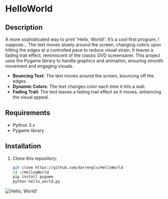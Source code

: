 # HelloWorld
## Description
A more sophisticated way to print 'Hello, World!'. It’s a cool first program, I suppose... The text moves slowly around the screen, changing colors upon hitting the edges at a controlled pace to reduce visual strain. It leaves a fading trail effect, reminiscent of the classic DVD screensaver. This project uses the Pygame library to handle graphics and animation, ensuring smooth movement and engaging visuals.

- **Bouncing Text**: The text moves around the screen, bouncing off the edges.
- **Dynamic Colors**: The text changes color each time it hits a wall.
- **Fading Trail**: The text leaves a fading trail effect as it moves, enhancing the visual appeal.

## Requirements
- Python 3.x
- Pygame library

## Installation
1. Clone this repository:
   ```bash
   git clone https://github.com/darrengls/HelloWorld
   cd ~/HellowWorld
   pip install pygame
   python hello_world.py
![Hello, World!](HelloWorld.png)